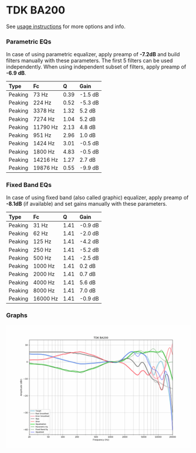 # TDK BA200
See [usage instructions](https://github.com/jaakkopasanen/AutoEq#usage) for more options and info.

### Parametric EQs
In case of using parametric equalizer, apply preamp of **-7.2dB** and build filters manually
with these parameters. The first 5 filters can be used independently.
When using independent subset of filters, apply preamp of **-6.9 dB**.

| Type    | Fc       |    Q | Gain    |
|:--------|:---------|:-----|:--------|
| Peaking | 73 Hz    | 0.39 | -1.5 dB |
| Peaking | 224 Hz   | 0.52 | -5.3 dB |
| Peaking | 3378 Hz  | 1.32 | 5.2 dB  |
| Peaking | 7274 Hz  | 1.04 | 5.2 dB  |
| Peaking | 11790 Hz | 2.13 | 4.8 dB  |
| Peaking | 951 Hz   | 2.96 | 1.0 dB  |
| Peaking | 1424 Hz  | 3.01 | -0.5 dB |
| Peaking | 1800 Hz  | 4.83 | -0.5 dB |
| Peaking | 14216 Hz | 1.27 | 2.7 dB  |
| Peaking | 19876 Hz | 0.55 | -9.9 dB |

### Fixed Band EQs
In case of using fixed band (also called graphic) equalizer, apply preamp of **-8.1dB**
(if available) and set gains manually with these parameters.

| Type    | Fc       |    Q | Gain    |
|:--------|:---------|:-----|:--------|
| Peaking | 31 Hz    | 1.41 | -0.9 dB |
| Peaking | 62 Hz    | 1.41 | -2.0 dB |
| Peaking | 125 Hz   | 1.41 | -4.2 dB |
| Peaking | 250 Hz   | 1.41 | -5.2 dB |
| Peaking | 500 Hz   | 1.41 | -2.5 dB |
| Peaking | 1000 Hz  | 1.41 | 0.2 dB  |
| Peaking | 2000 Hz  | 1.41 | 0.7 dB  |
| Peaking | 4000 Hz  | 1.41 | 5.6 dB  |
| Peaking | 8000 Hz  | 1.41 | 7.0 dB  |
| Peaking | 16000 Hz | 1.41 | -0.9 dB |

### Graphs
![](./TDK%20BA200.png)